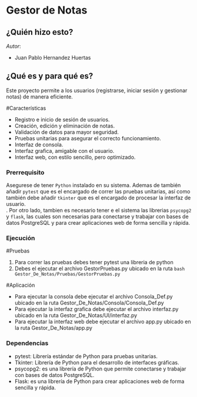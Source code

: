 # Gestor de Notas
## ¿Quién hizo esto?
*Autor*:
- Juan Pablo Hernandez Huertas
  
## ¿Qué es y para qué es?
Este proyecto permite a los usuarios (registrarse, iniciar sesión y gestionar notas) de manera eficiente.  

#Características  
- Registro e inicio de sesión de usuarios.  
- Creación, edición y eliminación de notas.  
- Validación de datos para mayor seguridad.  
- Pruebas unitarias para asegurar el correcto funcionamiento.
- Interfaz de consola.
- Interfaz grafica, amigable con el usuario.
- Interfaz web, con estilo sencillo, pero optimizado. 

### Prerrequisito
Asegurese de tener `Python` instalado en su sistema. Ademas de también añadir `pytest` que es el encargado de correr las pruebas unitarias, así como también debe añadir `tkinter` que es el encargado de procesar la interfaz de usuario.<br>. Por otro lado, tambien es necesario tener e el sistema las librerias `psycopg2` y `flask`, las cuales son necesarias para conectarse y trabajar con bases de datos PostgreSQL y para crear aplicaciones web de forma sencilla y rápida.

### Ejecución
#Pruebas

1. Para correr las pruebas debes tener pytest una libreria de python
2. Debes el ejecutar el archivo GestorPruebas.py ubicado en la ruta ```bash Gestor_De_Notas/Pruebas/GestorPruebas.py```

#Aplicación

* Para ejecutar la consola debe ejecutar el archivo Consola_Def.py ubicado en la ruta Gestor_De_Notas/Consola/Consola_Def.py
* Para ejecutar la interfaz grafica debe ejecutar el archivo interfaz.py ubicado en la ruta Gestor_De_Notas/UI/interfaz.py
* Para ejecutar la interfaz web debe ejecutar el archivo app.py ubicado en la ruta Gestor_De_Notas/app.py
    
### Dependencias
- pytest: Librería estándar de Python para pruebas unitarias.
- Tkinter: Librería de Python para el desarrollo de interfaces gráficas.
- psycopg2: es una librería de Python que permite conectarse y trabajar con bases de datos PostgreSQL.
- Flask: es una librería de Python para crear aplicaciones web de forma sencilla y rápida.
  

